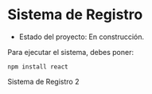 <h1>Sistema de Registro</h1>

- Estado del proyecto: En construcción.


Para ejecutar el sistema, debes poner:

```npm install react```

Sistema de Registro 2

